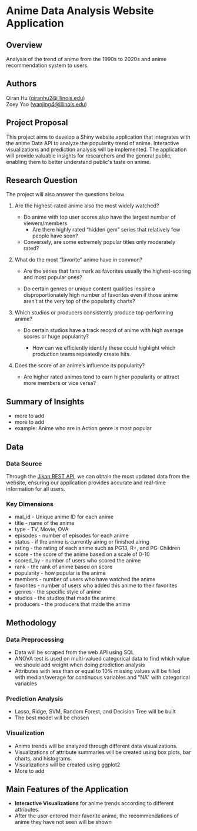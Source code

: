# Anime Data Analysis Website Application

## Overview

Analysis of the trend of anime from the 1990s to 2020s and anime recommendation system to users.

## Authors

Qiran Hu ([qiranhu2\@illinois.edu](mailto:qiranhu2@illinois.edu))\
Zoey Yao ([wanjing4\@illinois.edu](mailto:wanjing4@illinois.edu))

## Project Proposal

This project aims to develop a Shiny website application that integrates with the anime Data API to analyze the popularity trend of anime. Interactive visualizations and prediction analysis will be implemented. The application will provide valuable insights for researchers and the general public, enabling them to better understand public's taste on anime.

## Research Question

The project will also answer the questions below

1.  Are the highest-rated anime also the most widely watched?

    -   Do anime with top user scores also have the largest number of viewers/members
        -   Are there highly rated “hidden gem” series that relatively few people have seen?
    -   Conversely, are some extremely popular titles only moderately rated?

2.  What do the most “favorite” anime have in common?

    -   Are the series that fans mark as favorites usually the highest-scoring and most popular ones?

    -   Do certain genres or unique content qualities inspire a disproportionately high number of favorites even if those anime aren’t at the very top of the popularity charts?

3.  Which studios or producers consistently produce top-performing anime?

    -   Do certain studios have a track record of anime with high average scores or huge popularity?

        -   How can we efficiently identify these could highlight which production teams repeatedly create hits.

4.  Does the score of an anime’s influence its popularity?

    -   Are higher rated animes tend to earn higher popularity or attract more members or vice versa?

## Summary of Insights

-   more to add
-   more to add
-   example: Anime who are in Action genre is most popular

## Data

### Data Source

Through the [Jikan REST API](https://jikan.moe/), we can obtain the most updated data from the website, ensuring our application provides accurate and real-time information for all users.

### Key Dimensions

-   mal_id - Unique anime ID for each anime
-   title - name of the anime
-   type - TV, Movie, OVA
-   episodes - number of episodes for each anime
-   status - if the anime is currently airing or finished airing
-   rating - the rating of each anime such as PG13, R+, and PG-Children
-   score - the score of the anime based on a scale of 0-10
-   scored_by - number of users who scored the anime
-   rank - the rank of anime based on score
-   popularity - how popular is the anime
-   members - number of users who have watched the anime
-   favorites - number of users who added this anime to their favorites
-   genres - the specific style of anime
-   studios - the studios that made the anime
-   producers - the producers that made the anime

## Methodology

### Data Preprocessing

-   Data will be scraped from the web API using SQL
-   ANOVA test is used on multi-valued categorical data to find which value we should add weight when doing prediction analysis
-   Attributes with less than or equal to 10% missing values will be filled with median/average for continuous variables and "NA" with categorical variables

### Prediction Analysis

-   Lasso, Ridge, SVM, Random Forest, and Decision Tree will be built
-   The best model will be chosen

### Visualization

-   Anime trends will be analyzed through different data visualizations.
-   Visualizations of attribute summaries will be created using box plots, bar charts, and histograms.
-   Visualizations will be created using ggplot2
-   More to add

## Main Features of the Application

-   **Interactive Visualizations** for anime trends according to different attributes.
-   After the user entered their favorite anime, the recommendations of anime they have not seen will be shown
